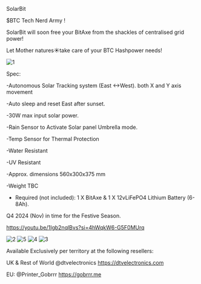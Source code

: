 SolarBit

$BTC Tech Nerd Army !

SolarBit  will soon free your BitAxe from the shackles of centralised grid power! 

Let Mother natures☀️take care of your BTC Hashpower needs!

![1](https://github.com/user-attachments/assets/67dbf449-c8ca-4a2d-8e91-70cf930765ab)


Spec:

-Autonomous Solar Tracking system (East <->West). both X and Y axis movement 

-Auto sleep and reset East after sunset.

-30W max input solar power.

-Rain Sensor to Activate Solar panel Umbrella mode.

-Temp Sensor for Thermal Protection

-Water Resistant 

-UV Resistant 

-Approx. dimensions 560x300x375 mm

-Weight TBC

- Required (not included): 1 X BitAxe & 1 X 12vLiFePO4 Lithium Battery (6-8Ah).

Q4 2024 (Nov) in time for the Festive Season.

https://youtu.be/1Igb2nqlBvs?si=4hWqkW6-G5F0MUrq

![2](https://github.com/user-attachments/assets/5e0c82ba-9495-43a0-988e-87b9d06a14bf)
![5](https://github.com/user-attachments/assets/5ff09e35-b3c2-4adc-a51e-4167b17a32c3)
![4](https://github.com/user-attachments/assets/44b5c1eb-6a4f-4e06-bc76-530260f75b74)
![3](https://github.com/user-attachments/assets/ce4a1f1e-623a-41db-abea-2b7c9b80208c)


Available Exclusively per territory at the following resellers: 

UK & Rest of World
@dtvelectronics
 https://dtvelectronics.com
 
EU: 
@Printer_Gobrrr
  https://gobrrr.me
